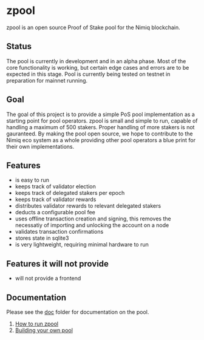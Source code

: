 # zpool
zpool is an open source Proof of Stake pool for the Nimiq blockchain.

## Status
The pool is currently in development and in an alpha phase. Most of the core functionality is working, but certain edge cases and errors are to be expected in this stage. Pool is currently being tested on testnet in preparation for mainnet running.

## Goal
The goal of this project is to provide a simple PoS pool implementation as a starting point for pool operators. 
zpool is small and simple to run, capable of handling a maximum of 500 stakers. Proper handling of more stakers is not gauranteed.
By making the pool open source, we hope to contribute to the Nimiq eco system as a whole providing other pool operators a blue print for their own implementations.

## Features
* is easy to run
* keeps track of validator election
* keeps track of delegated stakers per epoch
* keeps track of validator rewards
* distributes validator rewards to relevant delegated stakers
* deducts a configurable pool fee 
* uses offline transaction creation and signing, this removes the necessatiy of importing and unlocking the account on a node
* validates transaction confirmations
* stores state in sqlite3
* is very lightweight, requiring minimal hardware to run

## Features it will not provide
* will not provide a frontend

## Documentation
Please see the [doc](/doc/) folder for documentation on the pool.
1. [How to run zpool](/doc/how-to-run.md)
2. [Building your own pool](/doc/DESIGN.md)
